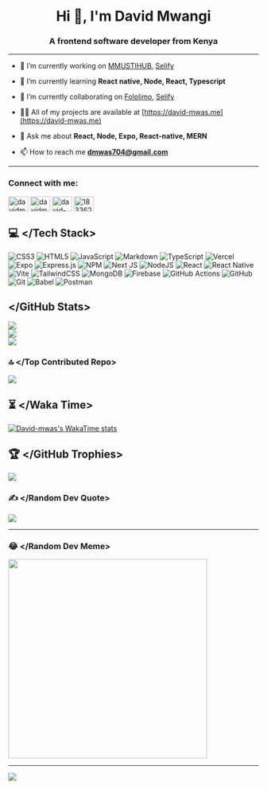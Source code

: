<h1 align="center">Hi 👋, I'm David Mwangi</h1>

<h3 align="center">A frontend software developer from Kenya</h3>
<hr/>

- 🔭 I’m currently working on [MMUSTIHUB](https://ihub.mmust.ac.ke/), [Selify](https://github.com/David-mwas/sellify)

- 🌱 I’m currently learning **React native, Node, React, Typescript**

- 👯 I’m currently collaborating on [Fololimo](https://github.com/Mmust-Ihub/follolimo-frontend), [Selify](https://github.com/David-mwas/sellify)

- 👨‍💻 All of my projects are available at [https://david-mwas.me](https://david-mwas.me)

- 💬 Ask me about **React, Node, Expo, React-native, MERN**

- 📫 How to reach me **dmwas704@gmail.com**
<hr/>
<!-- [![An image of @davidmwas's Holopin badges, which is a link to view their full Holopin profile](https://holopin.me/davidmwas)](https://holopin.io/@davidmwas)--> 

<h3 align="left">Connect with me:</h3>
<p align="left">
<a href="https://dev.to/davidmwas126" target="blank"><img align="center" src="https://raw.githubusercontent.com/rahuldkjain/github-profile-readme-generator/master/src/images/icons/Social/devto.svg" alt="davidmwas126" height="30" width="40" /></a>
<a href="https://twitter.com/davidmwas2_0" target="blank"><img align="center" src="https://raw.githubusercontent.com/rahuldkjain/github-profile-readme-generator/master/src/images/icons/Social/twitter.svg" alt="davidmwas2_0" height="30" width="40" /></a>
<a href="https://linkedin.com/in/david-mwas-a57186235" target="blank"><img align="center" src="https://raw.githubusercontent.com/rahuldkjain/github-profile-readme-generator/master/src/images/icons/Social/linked-in-alt.svg" alt="david-mwas-a57186235" height="30" width="40" /></a>
<a href="https://stackoverflow.com/users/18336254" target="blank"><img align="center" src="https://raw.githubusercontent.com/rahuldkjain/github-profile-readme-generator/master/src/images/icons/Social/stack-overflow.svg" alt="18336254" height="30" width="40" /></a>
</p>

## 💻 </Tech Stack>

![CSS3](https://img.shields.io/badge/css3-%231572B6.svg?style=for-the-badge&logo=css3&logoColor=white) ![HTML5](https://img.shields.io/badge/html5-%23E34F26.svg?style=for-the-badge&logo=html5&logoColor=white) ![JavaScript](https://img.shields.io/badge/javascript-%23323330.svg?style=for-the-badge&logo=javascript&logoColor=%23F7DF1E) ![Markdown](https://img.shields.io/badge/markdown-%23000000.svg?style=for-the-badge&logo=markdown&logoColor=white) ![TypeScript](https://img.shields.io/badge/typescript-%23007ACC.svg?style=for-the-badge&logo=typescript&logoColor=white) ![Vercel](https://img.shields.io/badge/vercel-%23000000.svg?style=for-the-badge&logo=vercel&logoColor=white) ![Expo](https://img.shields.io/badge/expo-1C1E24?style=for-the-badge&logo=expo&logoColor=#D04A37) ![Express.js](https://img.shields.io/badge/express.js-%23404d59.svg?style=for-the-badge&logo=express&logoColor=%2361DAFB) ![NPM](https://img.shields.io/badge/NPM-%23CB3837.svg?style=for-the-badge&logo=npm&logoColor=white) ![Next JS](https://img.shields.io/badge/Next-black?style=for-the-badge&logo=next.js&logoColor=white) ![NodeJS](https://img.shields.io/badge/node.js-6DA55F?style=for-the-badge&logo=node.js&logoColor=white) ![React](https://img.shields.io/badge/react-%2320232a.svg?style=for-the-badge&logo=react&logoColor=%2361DAFB) ![React Native](https://img.shields.io/badge/react_native-%2320232a.svg?style=for-the-badge&logo=react&logoColor=%2361DAFB) ![Vite](https://img.shields.io/badge/vite-%23646CFF.svg?style=for-the-badge&logo=vite&logoColor=white) ![TailwindCSS](https://img.shields.io/badge/tailwindcss-%2338B2AC.svg?style=for-the-badge&logo=tailwind-css&logoColor=white) ![MongoDB](https://img.shields.io/badge/MongoDB-%234ea94b.svg?style=for-the-badge&logo=mongodb&logoColor=white) ![Firebase](https://img.shields.io/badge/firebase-a08021?style=for-the-badge&logo=firebase&logoColor=ffcd34) ![GitHub Actions](https://img.shields.io/badge/github%20actions-%232671E5.svg?style=for-the-badge&logo=githubactions&logoColor=white) ![GitHub](https://img.shields.io/badge/github-%23121011.svg?style=for-the-badge&logo=github&logoColor=white) ![Git](https://img.shields.io/badge/git-%23F05033.svg?style=for-the-badge&logo=git&logoColor=white) ![Babel](https://img.shields.io/badge/Babel-F9DC3e?style=for-the-badge&logo=babel&logoColor=black) ![Postman](https://img.shields.io/badge/Postman-FF6C37?style=for-the-badge&logo=postman&logoColor=white)

## </GitHub Stats>

![](https://github-readme-stats.vercel.app/api?username=David-mwas&theme=shades-of-purple&hide_border=false&include_all_commits=true&count_private=true)<br/>
![](https://github-readme-streak-stats.herokuapp.com/?user=David-mwas&theme=shades-of-purple&hide_border=false)<br/>
![](https://github-readme-stats.vercel.app/api/top-langs/?username=David-mwas&theme=shades-of-purple&hide_border=false&include_all_commits=true&count_private=true&layout=compact)

### 🔝 </Top Contributed Repo>

![](https://github-contributor-stats.vercel.app/api?username=David-mwas&limit=5&theme=tokyonight&combine_all_yearly_contributions=true)

## ⏳ </Waka Time>

[![David-mwas's WakaTime stats](https://github-readme-stats.vercel.app/api/wakatime?username=DavidMwas&theme=shades-of-purple&hide_border=false)](https://github.com/David-mwas/github-readme-stats)

## 🏆 </GitHub Trophies>

![](https://github-profile-trophy.vercel.app/?username=David-mwas&theme=tokyonight&no-frame=false&no-bg=true&margin-w=4)

### ✍️ </Random Dev Quote>

![](https://quotes-github-readme.vercel.app/api?type=horizontal&theme=tokyonight)

---

### 😂 </Random Dev Meme>

<img src='https://randommeme-five.vercel.app/' style="height: 400px;"/>

---

[![](https://visitcount.itsvg.in/api?id=David-mwas&icon=0&color=6)](https://visitcount.itsvg.in)

<!-- Proudly created with GPRM ( https://gprm.itsvg.in ) -->

<!---
David-mwas/David-mwas is a ✨ special ✨ repository because its `README.md` (this file) appears on your GitHub profile.
You can click the Preview link to take a look at your changes.
--->
